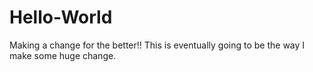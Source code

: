 # Hello-World

Making a change for the better!!
This is eventually going to be the way I make some huge change.
